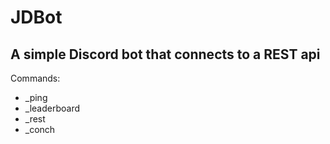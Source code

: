 # JDBot
## A simple Discord bot that connects to a REST api
Commands:
* _ping
* _leaderboard
* _rest
* _conch